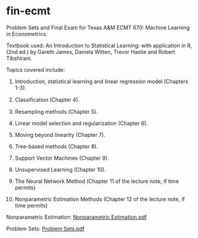 # fin-ecmt
Problem Sets and Final Exam for Texas A&M ECMT 670: Machine Learning in Econometrics.

Textbook used: An Introduction to Statistical Learning: with application in R, (2nd ed.) by Gareth James, Daniela Witten, Trevor Hastie and Robert Tibshirani.

Topics covered include:
1. Introduction, statistical learning and linear regression model (Chapters 1-3).

2. Classiﬁcation (Chapter 4).

3. Resampling methods (Chapter 5).

4. Linear model selection and regularization (Chapter 6).

5. Moving beyond linearity (Chapter 7).

6. Tree-based methods (Chapter 8).

7. Support Vector Machines (Chapter 9).

8. Unsupervised Learning (Chapter 10).

9. The Neural Network Method (Chapter 11 of the lecture note, if time permits)

10. Nonparametric Estimation Methods (Chapter 12 of the lecture note, if time permits)

Nonparametric Estimation: 
[Nonparametric Estimation.pdf](https://github.com/tobias-schnabel/fin-ecmt/files/10106110/Nonparametric.Estimation.pdf)

Problem Sets:
[Problem Sets.pdf](https://github.com/tobias-schnabel/fin-ecmt/files/10106111/Problem.Sets.pdf)
